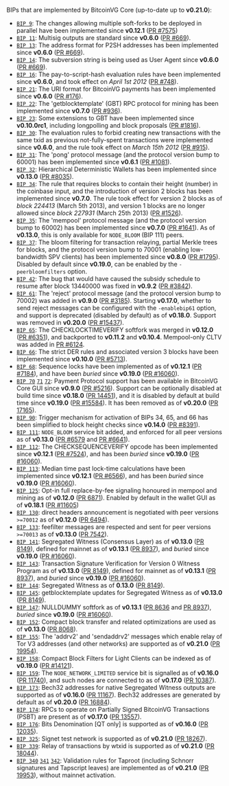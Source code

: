 BIPs that are implemented by BitcoinVG Core (up-to-date up to **v0.21.0**):

* [`BIP 9`](https://github.com/bitcoinvg/bips/blob/master/bip-0009.mediawiki): The changes allowing multiple soft-forks to be deployed in parallel have been implemented since **v0.12.1**  ([PR #7575](https://github.com/bitcoinvg/bitcoinvg/pull/7575))
* [`BIP 11`](https://github.com/bitcoinvg/bips/blob/master/bip-0011.mediawiki): Multisig outputs are standard since **v0.6.0** ([PR #669](https://github.com/bitcoinvg/bitcoinvg/pull/669)).
* [`BIP 13`](https://github.com/bitcoinvg/bips/blob/master/bip-0013.mediawiki): The address format for P2SH addresses has been implemented since **v0.6.0** ([PR #669](https://github.com/bitcoinvg/bitcoinvg/pull/669)).
* [`BIP 14`](https://github.com/bitcoinvg/bips/blob/master/bip-0014.mediawiki): The subversion string is being used as User Agent since **v0.6.0** ([PR #669](https://github.com/bitcoinvg/bitcoinvg/pull/669)).
* [`BIP 16`](https://github.com/bitcoinvg/bips/blob/master/bip-0016.mediawiki): The pay-to-script-hash evaluation rules have been implemented since **v0.6.0**, and took effect on *April 1st 2012* ([PR #748](https://github.com/bitcoinvg/bitcoinvg/pull/748)).
* [`BIP 21`](https://github.com/bitcoinvg/bips/blob/master/bip-0021.mediawiki): The URI format for BitcoinVG payments has been implemented since **v0.6.0** ([PR #176](https://github.com/bitcoinvg/bitcoinvg/pull/176)).
* [`BIP 22`](https://github.com/bitcoinvg/bips/blob/master/bip-0022.mediawiki): The 'getblocktemplate' (GBT) RPC protocol for mining has been implemented since **v0.7.0** ([PR #936](https://github.com/bitcoinvg/bitcoinvg/pull/936)).
* [`BIP 23`](https://github.com/bitcoinvg/bips/blob/master/bip-0023.mediawiki): Some extensions to GBT have been implemented since **v0.10.0rc1**, including longpolling and block proposals ([PR #1816](https://github.com/bitcoinvg/bitcoinvg/pull/1816)).
* [`BIP 30`](https://github.com/bitcoinvg/bips/blob/master/bip-0030.mediawiki): The evaluation rules to forbid creating new transactions with the same txid as previous not-fully-spent transactions were implemented since **v0.6.0**, and the rule took effect on *March 15th 2012* ([PR #915](https://github.com/bitcoinvg/bitcoinvg/pull/915)).
* [`BIP 31`](https://github.com/bitcoinvg/bips/blob/master/bip-0031.mediawiki): The 'pong' protocol message (and the protocol version bump to 60001) has been implemented since **v0.6.1** ([PR #1081](https://github.com/bitcoinvg/bitcoinvg/pull/1081)).
* [`BIP 32`](https://github.com/bitcoinvg/bips/blob/master/bip-0032.mediawiki): Hierarchical Deterministic Wallets has been implemented since **v0.13.0** ([PR #8035](https://github.com/bitcoinvg/bitcoinvg/pull/8035)).
* [`BIP 34`](https://github.com/bitcoinvg/bips/blob/master/bip-0034.mediawiki): The rule that requires blocks to contain their height (number) in the coinbase input, and the introduction of version 2 blocks has been implemented since **v0.7.0**. The rule took effect for version 2 blocks as of *block 224413* (March 5th 2013), and version 1 blocks are no longer allowed since *block 227931* (March 25th 2013) ([PR #1526](https://github.com/bitcoinvg/bitcoinvg/pull/1526)).
* [`BIP 35`](https://github.com/bitcoinvg/bips/blob/master/bip-0035.mediawiki): The 'mempool' protocol message (and the protocol version bump to 60002) has been implemented since **v0.7.0** ([PR #1641](https://github.com/bitcoinvg/bitcoinvg/pull/1641)). As of **v0.13.0**, this is only available for `NODE_BLOOM` (BIP 111) peers.
* [`BIP 37`](https://github.com/bitcoinvg/bips/blob/master/bip-0037.mediawiki): The bloom filtering for transaction relaying, partial Merkle trees for blocks, and the protocol version bump to 70001 (enabling low-bandwidth SPV clients) has been implemented since **v0.8.0** ([PR #1795](https://github.com/bitcoinvg/bitcoinvg/pull/1795)). Disabled by default since **v0.19.0**, can be enabled by the `-peerbloomfilters` option.
* [`BIP 42`](https://github.com/bitcoinvg/bips/blob/master/bip-0042.mediawiki): The bug that would have caused the subsidy schedule to resume after block 13440000 was fixed in **v0.9.2** ([PR #3842](https://github.com/bitcoinvg/bitcoinvg/pull/3842)).
* [`BIP 61`](https://github.com/bitcoinvg/bips/blob/master/bip-0061.mediawiki): The 'reject' protocol message (and the protocol version bump to 70002) was added in **v0.9.0** ([PR #3185](https://github.com/bitcoinvg/bitcoinvg/pull/3185)). Starting **v0.17.0**, whether to send reject messages can be configured with the `-enablebip61` option, and support is deprecated (disabled by default) as of **v0.18.0**. Support was removed in **v0.20.0** ([PR #15437](https://github.com/bitcoinvg/bitcoinvg/pull/15437)).
* [`BIP 65`](https://github.com/bitcoinvg/bips/blob/master/bip-0065.mediawiki): The CHECKLOCKTIMEVERIFY softfork was merged in **v0.12.0** ([PR #6351](https://github.com/bitcoinvg/bitcoinvg/pull/6351)), and backported to **v0.11.2** and **v0.10.4**. Mempool-only CLTV was added in [PR #6124](https://github.com/bitcoinvg/bitcoinvg/pull/6124).
* [`BIP 66`](https://github.com/bitcoinvg/bips/blob/master/bip-0066.mediawiki): The strict DER rules and associated version 3 blocks have been implemented since **v0.10.0** ([PR #5713](https://github.com/bitcoinvg/bitcoinvg/pull/5713)).
* [`BIP 68`](https://github.com/bitcoinvg/bips/blob/master/bip-0068.mediawiki): Sequence locks have been implemented as of **v0.12.1**  ([PR #7184](https://github.com/bitcoinvg/bitcoinvg/pull/7184)), and have been *buried* since **v0.19.0** ([PR #16060](https://github.com/bitcoinvg/bitcoinvg/pull/16060)).
* [`BIP 70`](https://github.com/bitcoinvg/bips/blob/master/bip-0070.mediawiki) [`71`](https://github.com/bitcoinvg/bips/blob/master/bip-0071.mediawiki) [`72`](https://github.com/bitcoinvg/bips/blob/master/bip-0072.mediawiki):
  Payment Protocol support has been available in BitcoinVG Core GUI since **v0.9.0** ([PR #5216](https://github.com/bitcoinvg/bitcoinvg/pull/5216)).
  Support can be optionally disabled at build time since **v0.18.0** ([PR 14451](https://github.com/bitcoinvg/bitcoinvg/pull/14451)),
  and it is disabled by default at build time since **v0.19.0** ([PR #15584](https://github.com/bitcoinvg/bitcoinvg/pull/15584)).
  It has been removed as of **v0.20.0** ([PR 17165](https://github.com/bitcoinvg/bitcoinvg/pull/17165)).
* [`BIP 90`](https://github.com/bitcoinvg/bips/blob/master/bip-0090.mediawiki): Trigger mechanism for activation of BIPs 34, 65, and 66 has been simplified to block height checks since **v0.14.0** ([PR #8391](https://github.com/bitcoinvg/bitcoinvg/pull/8391)).
* [`BIP 111`](https://github.com/bitcoinvg/bips/blob/master/bip-0111.mediawiki): `NODE_BLOOM` service bit added, and enforced for all peer versions as of **v0.13.0** ([PR #6579](https://github.com/bitcoinvg/bitcoinvg/pull/6579) and [PR #6641](https://github.com/bitcoinvg/bitcoinvg/pull/6641)).
* [`BIP 112`](https://github.com/bitcoinvg/bips/blob/master/bip-0112.mediawiki): The CHECKSEQUENCEVERIFY opcode has been implemented since **v0.12.1** ([PR #7524](https://github.com/bitcoinvg/bitcoinvg/pull/7524)), and has been *buried* since **v0.19.0** ([PR #16060](https://github.com/bitcoinvg/bitcoinvg/pull/16060)).
* [`BIP 113`](https://github.com/bitcoinvg/bips/blob/master/bip-0113.mediawiki): Median time past lock-time calculations have been implemented since **v0.12.1** ([PR #6566](https://github.com/bitcoinvg/bitcoinvg/pull/6566)), and has been *buried* since **v0.19.0** ([PR #16060](https://github.com/bitcoinvg/bitcoinvg/pull/16060)).
* [`BIP 125`](https://github.com/bitcoinvg/bips/blob/master/bip-0125.mediawiki): Opt-in full replace-by-fee signaling honoured in mempool and mining as of **v0.12.0** ([PR 6871](https://github.com/bitcoinvg/bitcoinvg/pull/6871)). Enabled by default in the wallet GUI as of **v0.18.1** ([PR #11605](https://github.com/bitcoinvg/bitcoinvg/pull/11605))
* [`BIP 130`](https://github.com/bitcoinvg/bips/blob/master/bip-0130.mediawiki): direct headers announcement is negotiated with peer versions `>=70012` as of **v0.12.0** ([PR 6494](https://github.com/bitcoinvg/bitcoinvg/pull/6494)).
* [`BIP 133`](https://github.com/bitcoinvg/bips/blob/master/bip-0133.mediawiki): feefilter messages are respected and sent for peer versions `>=70013` as of **v0.13.0** ([PR 7542](https://github.com/bitcoinvg/bitcoinvg/pull/7542)).
* [`BIP 141`](https://github.com/bitcoinvg/bips/blob/master/bip-0141.mediawiki): Segregated Witness (Consensus Layer) as of **v0.13.0** ([PR 8149](https://github.com/bitcoinvg/bitcoinvg/pull/8149)), defined for mainnet as of **v0.13.1** ([PR 8937](https://github.com/bitcoinvg/bitcoinvg/pull/8937)), and *buried* since **v0.19.0** ([PR #16060](https://github.com/bitcoinvg/bitcoinvg/pull/16060)).
* [`BIP 143`](https://github.com/bitcoinvg/bips/blob/master/bip-0143.mediawiki): Transaction Signature Verification for Version 0 Witness Program as of **v0.13.0** ([PR 8149](https://github.com/bitcoinvg/bitcoinvg/pull/8149)), defined for mainnet as of **v0.13.1** ([PR 8937](https://github.com/bitcoinvg/bitcoinvg/pull/8937)), and *buried* since **v0.19.0** ([PR #16060](https://github.com/bitcoinvg/bitcoinvg/pull/16060)).
* [`BIP 144`](https://github.com/bitcoinvg/bips/blob/master/bip-0144.mediawiki): Segregated Witness as of **0.13.0** ([PR 8149](https://github.com/bitcoinvg/bitcoinvg/pull/8149)).
* [`BIP 145`](https://github.com/bitcoinvg/bips/blob/master/bip-0145.mediawiki): getblocktemplate updates for Segregated Witness as of **v0.13.0** ([PR 8149](https://github.com/bitcoinvg/bitcoinvg/pull/8149)).
* [`BIP 147`](https://github.com/bitcoinvg/bips/blob/master/bip-0147.mediawiki): NULLDUMMY softfork as of **v0.13.1** ([PR 8636](https://github.com/bitcoinvg/bitcoinvg/pull/8636) and [PR 8937](https://github.com/bitcoinvg/bitcoinvg/pull/8937)), *buried* since **v0.19.0** ([PR #16060](https://github.com/bitcoinvg/bitcoinvg/pull/16060)).
* [`BIP 152`](https://github.com/bitcoinvg/bips/blob/master/bip-0152.mediawiki): Compact block transfer and related optimizations are used as of **v0.13.0** ([PR 8068](https://github.com/bitcoinvg/bitcoinvg/pull/8068)).
* [`BIP 155`](https://github.com/bitcoinvg/bips/blob/master/bip-0155.mediawiki): The 'addrv2' and 'sendaddrv2' messages which enable relay of Tor V3 addresses (and other networks) are supported as of **v0.21.0** ([PR 19954](https://github.com/bitcoinvg/bitcoinvg/pull/19954)).
* [`BIP 158`](https://github.com/bitcoinvg/bips/blob/master/bip-0158.mediawiki): Compact Block Filters for Light Clients can be indexed as of **v0.19.0** ([PR #14121](https://github.com/bitcoinvg/bitcoinvg/pull/14121)).
* [`BIP 159`](https://github.com/bitcoinvg/bips/blob/master/bip-0159.mediawiki): The `NODE_NETWORK_LIMITED` service bit is signalled as of **v0.16.0** ([PR 11740](https://github.com/bitcoinvg/bitcoinvg/pull/11740)), and such nodes are connected to as of **v0.17.0** ([PR 10387](https://github.com/bitcoinvg/bitcoinvg/pull/10387)).
* [`BIP 173`](https://github.com/bitcoinvg/bips/blob/master/bip-0173.mediawiki): Bech32 addresses for native Segregated Witness outputs are supported as of **v0.16.0** ([PR 11167](https://github.com/bitcoinvg/bitcoinvg/pull/11167)). Bech32 addresses are generated by default as of **v0.20.0** ([PR 16884](https://github.com/bitcoinvg/bitcoinvg/pull/16884)).
* [`BIP 174`](https://github.com/bitcoinvg/bips/blob/master/bip-0174.mediawiki): RPCs to operate on Partially Signed BitcoinVG Transactions (PSBT) are present as of **v0.17.0** ([PR 13557](https://github.com/bitcoinvg/bitcoinvg/pull/13557)).
* [`BIP 176`](https://github.com/bitcoinvg/bips/blob/master/bip-0176.mediawiki): Bits Denomination [QT only] is supported as of **v0.16.0** ([PR 12035](https://github.com/bitcoinvg/bitcoinvg/pull/12035)).
* [`BIP 325`](https://github.com/bitcoinvg/bips/blob/master/bip-0325.mediawiki): Signet test network is supported as of **v0.21.0** ([PR 18267](https://github.com/bitcoinvg/bitcoinvg/pull/18267)).
* [`BIP 339`](https://github.com/bitcoinvg/bips/blob/master/bip-0339.mediawiki): Relay of transactions by wtxid is supported as of **v0.21.0** ([PR 18044](https://github.com/bitcoinvg/bitcoinvg/pull/18044)).
* [`BIP 340`](https://github.com/bitcoinvg/bips/blob/master/bip-0340.mediawiki) [`341`](https://github.com/bitcoinvg/bips/blob/master/bip-0341.mediawiki) [`342`](https://github.com/bitcoinvg/bips/blob/master/bip-0342.mediawiki): Validation rules for Taproot (including Schnorr signatures and Tapscript leaves) are implemented as of **v0.21.0** ([PR 19953](https://github.com/bitcoinvg/bitcoinvg/pull/19953)), without mainnet activation.
